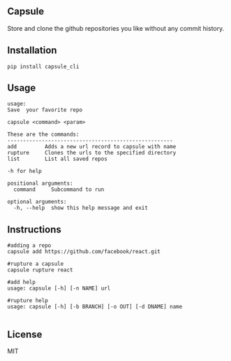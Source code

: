 ## Capsule

Store and clone the github repositories you like without any commit history. 


## Installation
```
pip install capsule_cli
```

## Usage

```
usage: 
Save  your favorite repo

capsule <command> <param>

These are the commands:
-----------------------------------------------------
add         Adds a new url record to capsule with name
rupture     Clones the urls to the specified directory
list        List all saved repos

-h for help

positional arguments:
  command     Subcommand to run

optional arguments:
  -h, --help  show this help message and exit

```

## Instructions

```
#adding a repo
capsule add https://github.com/facebook/react.git

#rupture a capsule
capsule rupture react

#add help
usage: capsule [-h] [-n NAME] url

#rupture help
usage: capsule [-h] [-b BRANCH] [-o OUT] [-d DNAME] name


```

## License
MIT
